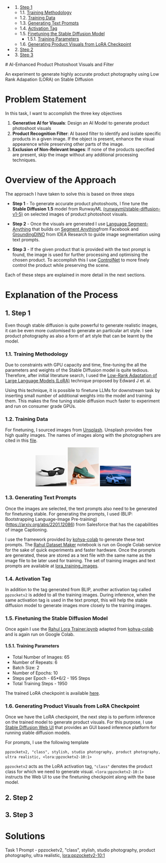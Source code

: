 <!-- vscode-markdown-toc -->
* 1. [Step 1](#Step1)
	* 1.1. [Training Methodology](#TrainingMethodology)
	* 1.2. [Training Data](#TrainingData)
	* 1.3. [Generating Text Prompts](#GeneratingTextPrompts)
	* 1.4. [Activation Tag](#ActivationTag)
	* 1.5. [Finetuning the Stable Diffusion Model](#FinetuningtheStableDiffusionModel)
		* 1.5.1. [Training Parameters](#TrainingParameters)
	* 1.6. [Generating Product Visuals from LoRA Checkpoint](#GeneratingProductVisualsfromLoRACheckpoint)
* 2. [Step 2](#Step2)
* 3. [Step 3](#Step3)

<!-- vscode-markdown-toc-config
	numbering=true
	autoSave=true
	/vscode-markdown-toc-config -->
<!-- /vscode-markdown-toc --># AI-Enhanced Product Photoshoot Visuals and Filter

An experiment to generate highly accurate product photography using Low Rank Adapation (LORA) on Stable Diffusion

# Problem Statement

In this task, I want to accomplish the three key objectives
1. **Generative AI for Visuals**: Design an AI Model to generate product photoshoot visuals
2. **Product Recognition Filter**: AI based filter to identify and isolate specific products in a given image. If the object is present, enhance the visual appearence while preserving other parts of the image.
3. **Exclusion of Non-Relevant Images**: If none of the products specified are present, skip the image without any additional processing techniques.

# Overview of the Approach

The approach I have taken to solve this is based on three steps

-  **Step 1** - To generate accurate product photoshoots, I fine tune the **Stable Diffusion 1.5** model from RunwayML [(runwayml/stable-diffusion-v1-5)](https://huggingface.co/runwayml/stable-diffusion-v1-5) on selected images of product photoshoot visuals.  


- **Step 2** - Once the visuals are generated I use [Language Segment-Anything](https://github.com/luca-medeiros/lang-segment-anything) that builds on [Segment Anything](https://github.com/facebookresearch/segment-anything)from Facebook and [GroundingDINO](https://github.com/IDEA-Research/GroundingDINO) from IDEA Research to guide image segmentation using text prompts.  

- **Step 3** -  If the given product that is provided with the text prompt is found, the image is used for further processing and optimising the chosen product. To accomplish this I use [ControlNet](https://github.com/lllyasviel/ControlNet) to more finely control the product while preserving the scene.

Each of these steps are explained in more detail in the next sections.

# Explanation of the Process

##  1. <a name='Step1'></a>Step 1

Even though stable diffusion is quite powerful to generate realistic  images, it can be even more customised to generate an particular art style. I see product photography as also a form of art style that can be learnt by the model. 

###  1.1. <a name='TrainingMethodology'></a>Training Methodology

Due to constraints with GPU capacity and time, fine-tuning the all the parameters and weights of the Stable Diffusion model is quite tedious. Therefore, after initial literature search, I used the [ Low-Rank Adaptation of Large Language Models (LoRA)](https://arxiv.org/abs/2106.09685) technique proposed by Edward J et. al.

Using this technique, it is possible to finetune LLMs for downstream task by inserting small number of additional weights into the model and training them. This makes the fine tuning stable diffusion much faster to experiment and run on consumer grade GPUs.

###  1.2. <a name='TrainingData'></a>Training Data

For finetuning, I sourced images from [Unsplash](https://unsplash.com/). Unsplash provides free high quality images. The names of images along with the photographers are cited in this [file](lora_training_images/image_list.txt).


<p float="left" align="middle">
  <img src="lora_training_images/13.jpg" width="100" />
  <img src="lora_training_images/22.jpg" width="100" /> 
  <img src="lora_training_images/33.jpg" width="100" />
</p>

###  1.3. <a name='GeneratingTextPrompts'></a>Generating Text Prompts

Once the images are selected, the text prompts also need to be generated for finetuning stable. For generating the prompts, I used (BLIP: Bootstrapping Language-Image Pre-training)(https://arxiv.org/abs/2201.12086) from Salesforce that has the capabilities of image Captioning.

I use the framework provided by [kohya-colab](https://github.com/hollowstrawberry/kohya-colab) to generate these text prompts. The [Rahul Dataset Maker](notebooks/Rahul_Dataset_Maker.ipynb) notebook is run on Google Colab service for the sake of quick experiments and faster hardware. Once the prompts are generated, these are stored as a text file with the same name as the image file to be later used for training. The set of training images and text prompts are available at [lora_training_images](lora_training_images).

###  1.4. <a name='ActivationTag'></a>Activation Tag

In addition to the tag generated from BLIP, another activation tag called `ppzocketv2` is added to all the training images. During inference, when the same activation tag is used in the text prompt, this will help the stable diffusion model to generate images more closely to the training images.

###  1.5. <a name='FinetuningtheStableDiffusionModel'></a>Finetuning the Stable Diffusion Model

Once again I use the [Rahul Lora Trainer.ipynb](notebooks/Rahul_Lora_Trainer.ipynb) adapted from [kohya-colab](https://github.com/hollowstrawberry/kohya-colab) and is again run on Google Colab. 

####  1.5.1. <a name='TrainingParameters'></a>Training Parameters

- Total Number of Images: 65  
- Number of Repeats: 6  
- Batch Size: 2  
- Number of Epochs: 10   
- Steps per Epoch - 65*6/2 - 195 Steps
- Total Training Steps - 1950

The trained LoRA checkpoint is available [here](lora_checkpoint/ppzocketv2-10.safetensors).

###  1.6. <a name='GeneratingProductVisualsfromLoRACheckpoint'></a>Generating Product Visuals from LoRA Checkpoint

Once we have the LoRA checkpoint, the next step is to perform inference on the trained model to generate product visuals. For this purpose, I use
[Stable Diffusion Web UI](https://github.com/AUTOMATIC1111/stable-diffusion-webui) that provides an GUI based inference platform for running stable diffusion models.

For prompts, I use the following template 

    ppzocketv2, "class", stylish, studio photography, product photography, ultra realistic, <lora:ppzocketv2-10:1>

`ppzocketv2` acts as the LoRA activation tag, `"class"` denotes the product class for which we need to generate visual. `<lora:ppzocketv2-10:1>` instructs the Web UI to use the finetuning checkpoint along with the base model.
 
##  2. <a name='Step2'></a>Step 2


##  3. <a name='Step3'></a>Step 3

# Solutions

Task 1 Prompt - ppzocketv2, "class", stylish, studio photography, product photography, ultra realistic, <lora:ppzocketv2-10:1>

